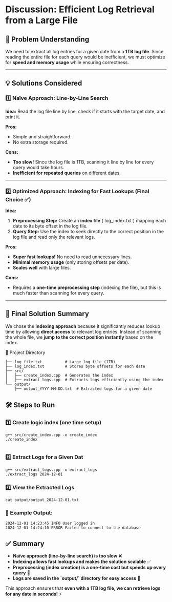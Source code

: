
# Discussion: Efficient Log Retrieval from a Large File

## 📌 Problem Understanding
We need to extract all log entries for a given date from a **1TB log file**. Since reading the entire file for each query would be inefficient, we must optimize for **speed and memory usage** while ensuring correctness.

---

## 💡 Solutions Considered

### 1️⃣ **Naïve Approach: Line-by-Line Search**
**Idea:** Read the log file line by line, check if it starts with the target date, and print it.

**Pros:**
- Simple and straightforward.
- No extra storage required.

**Cons:**
- **Too slow!** Since the log file is 1TB, scanning it line by line for every query would take hours.
- **Inefficient for repeated queries** on different dates.

---

### 2️⃣ **Optimized Approach: Indexing for Fast Lookups** (Final Choice ✅)
**Idea:**
1. **Preprocessing Step:** Create an **index file** (\`log_index.txt\`) mapping each date to its byte offset in the log file.
2. **Query Step:** Use the index to seek directly to the correct position in the log file and read only the relevant logs.

**Pros:**
- **Super fast lookups!** No need to read unnecessary lines.
- **Minimal memory usage** (only storing offsets per date).
- **Scales well** with large files.

**Cons:**
- Requires a **one-time preprocessing step** (indexing the file), but this is much faster than scanning for every query.

---

## 🚀 Final Solution Summary
We chose the **indexing approach** because it significantly reduces lookup time by allowing **direct access** to relevant log entries. Instead of scanning the whole file, we **jump to the correct position instantly** based on the index.

📂 Project Directory
```
├── log_file.txt          # Large log file (1TB)
├── log_index.txt         # Stores byte offsets for each date
├── src/
│   ├── create_index.cpp  # Generates the index
│   ├── extract_logs.cpp  # Extracts logs efficiently using the index
└── output/
    ├── output_YYYY-MM-DD.txt  # Extracted logs for a given date
```



## 🛠️ Steps to Run
### 1️⃣ Create logic index (one time setup)
```
g++ src/create_index.cpp -o create_index
./create_index


```


### 2️⃣ Extract Logs for a Given Dat
```
g++ src/extract_logs.cpp -o extract_logs
./extract_logs 2024-12-01

```

### 3️⃣ View the Extracted Logs
```
cat output/output_2024-12-01.txt

```

### 📄 Example Output:
```
2024-12-01 14:23:45 INFO User logged in  
2024-12-01 14:24:10 ERROR Failed to connect to the database  
```


## ✅ Summary
- **Naïve approach (line-by-line search) is too slow** ❌
- **Indexing allows fast lookups and makes the solution scalable** ✅
- **Preprocessing (index creation) is a one-time cost but speeds up every query** 🚀
- **Logs are saved in the \`output/\` directory for easy access** 📂

This approach ensures that **even with a 1TB log file, we can retrieve logs for any date in seconds!** ⚡


